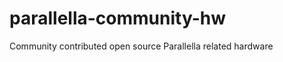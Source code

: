 parallella-community-hw
=======================

Community contributed open source Parallella related hardware
